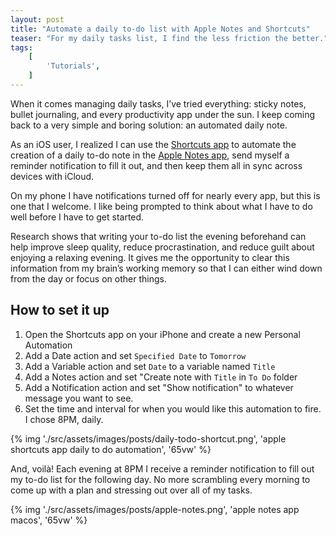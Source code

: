 ```yaml
---
layout: post
title: "Automate a daily to-do list with Apple Notes and Shortcuts"
teaser: "For my daily tasks list, I find the less friction the better."
tags:
    [
        'Tutorials',
    ]
---
```


When it comes managing daily tasks, I’ve tried everything: sticky notes, bullet journaling, and every productivity app under the sun. I keep coming back to a very simple and boring solution: an automated daily note.

As an iOS user, I realized I can use the [Shortcuts app](https://en.wikipedia.org/wiki/Shortcuts_(app)) to automate the creation of a daily to-do note in the [Apple Notes app](https://support.apple.com/guide/notes/welcome/mac), send myself a reminder notification to fill it out, and then keep them all in sync across devices with iCloud.

On my phone I have notifications turned off for nearly every app, but this is one that I welcome. I like being prompted to think about what I have to do well before I have to get started.

Research shows that writing your to-do list the evening beforehand can help improve sleep quality, reduce procrastination, and reduce guilt about enjoying a relaxing evening. It gives me the opportunity to clear this information from my brain’s working memory so that I can either wind down from the day or focus on other things.

## How to set it up

1. Open the Shortcuts app on your iPhone and create a new Personal Automation
2. Add a Date action and set `Specified Date` to `Tomorrow`
3. Add a Variable action and set `Date` to a variable named `Title`
4. Add a Notes action and set "Create note with `Title` in `To Do` folder
5. Add a Notification action and set "Show notification" to whatever message you want to see.
6. Set the time and interval for when you would like this automation to fire. I chose 8PM, daily.

{% img './src/assets/images/posts/daily-todo-shortcut.png', 'apple shortcuts app daily to do automation', '65vw' %}

And, voilà! Each evening at 8PM I receive a reminder notification to fill out my to-do list for the following day. No more scrambling every morning to come up with a plan and stressing out over all of my tasks.

{% img './src/assets/images/posts/apple-notes.png', 'apple notes app macos', '65vw' %}
